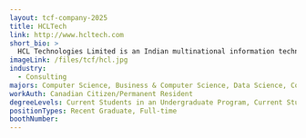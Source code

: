 ```yaml
---
layout: tcf-company-2025
title: HCLTech
link: http://www.hcltech.com
short_bio: >
  HCL Technologies Limited is an Indian multinational information technology (IT) consulting company headquartered in Noida. Founded by Shiv Nadar, it was spun out in 1991 when HCL entered into the software services business. The company has offices in 59 countries and over 220,000 employees.
imageLink: /files/tcf/hcl.jpg
industry:
  - Consulting
majors: Computer Science, Business & Computer Science, Data Science, Computer Engineering
workAuth: Canadian Citizen/Permanent Resident
degreeLevels: Current Students in an Undergraduate Program, Current Students in a Masters Program, Graduated with an Undergraduate Degree
positionTypes: Recent Graduate, Full-time
boothNumber:
---
```

